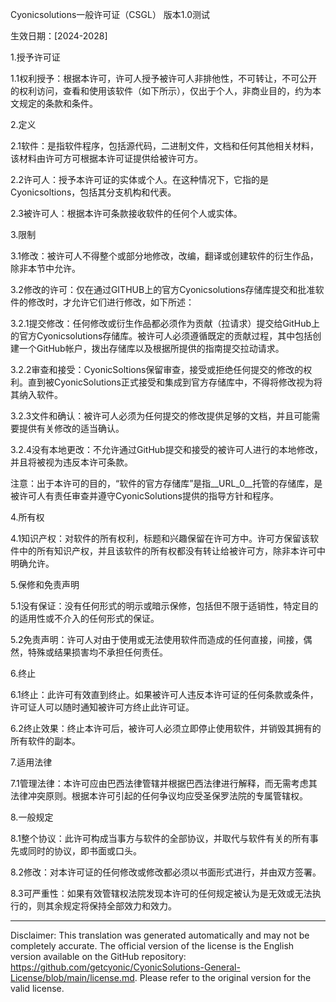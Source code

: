 Cyonicsolutions一般许可证（CSGL）
版本1.0测试

生效日期：[2024-2028]

1.授予许可证

1.1权利授予：根据本许可，许可人授予被许可人非排他性，不可转让，不可公开的权利访问，查看和使用该软件（如下所示），仅出于个人，非商业目的，约为本文规定的条款和条件。

2.定义

2.1软件：是指软件程序，包括源代码，二进制文件，文档和任何其他相关材料，该材料由许可方可根据本许可证提供给被许可方。

2.2许可人：授予本许可证的实体或个人。在这种情况下，它指的是Cyonicsoltions，包括其分支机构和代表。

2.3被许可人：根据本许可条款接收软件的任何个人或实体。

3.限制

3.1修改：被许可人不得整个或部分地修改，改编，翻译或创建软件的衍生作品，除非本节中允许。

3.2修改的许可：仅在通过GITHUB上的官方Cyonicsolutions存储库提交和批准软件的修改时，才允许它们进行修改，如下所述：

3.2.1提交修改：任何修改或衍生作品都必须作为贡献（拉请求）提交给GitHub上的官方Cyonicsolutions存储库。被许可人必须遵循既定的贡献过程，其中包括创建一个GitHub帐户，拨出存储库以及根据所提供的指南提交拉动请求。

3.2.2审查和接受：CyonicSoltions保留审查，接受或拒绝任何提交的修改的权利。直到被CyonicSolutions正式接受和集成到官方存储库中，不得将修改视为将其纳入软件。

3.2.3文件和确认：被许可人必须为任何提交的修改提供足够的文档，并且可能需要提供有关修改的适当确认。

3.2.4没有本地更改：不允许通过GitHub提交和接受的被许可人进行的本地修改，并且将被视为违反本许可条款。

注意：出于本许可的目的，“软件的官方存储库”是指__URL_0__托管的存储库，是被许可人有责任审查并遵守CyonicSolutions提供的指导方针和程序。

4.所有权

4.1知识产权：对软件的所有权利，标题和兴趣保留在许可方中。许可方保留该软件中的所有知识产权，并且该软件的所有权都没有转让给被许可方，除非本许可中明确允许。

5.保修和免责声明

5.1没有保证：没有任何形式的明示或暗示保修，包括但不限于适销性，特定目的的适用性或不介入的任何形式的保证。

5.2免责声明：许可人对由于使用或无法使用软件而造成的任何直接，间接，偶然，特殊或结果损害均不承担任何责任。

6.终止

6.1终止：此许可有效直到终止。如果被许可人违反本许可证的任何条款或条件，许可证人可以随时通知被许可方终止此许可证。

6.2终止效果：终止本许可后，被许可人必须立即停止使用软件，并销毁其拥有的所有软件的副本。

7.适用法律

7.1管理法律：本许可应由巴西法律管辖并根据巴西法律进行解释，而无需考虑其法律冲突原则。根据本许可引起的任何争议均应受圣保罗法院的专属管辖权。

8.一般规定

8.1整个协议：此许可构成当事方与软件的全部协议，并取代与软件有关的所有事先或同时的协议，即书面或口头。

8.2修改：对本许可证的任何修改或修改都必须以书面形式进行，并由双方签署。

8.3可严重性：如果有效管辖权法院发现本许可的任何规定被认为是无效或无法执行的，则其余规定将保持全部效力和效力。

---
Disclaimer: This translation was generated automatically and may not be completely accurate. The official version of the license is the English version available on the GitHub repository: https://github.com/getcyonic/CyonicSolutions-General-License/blob/main/license.md. Please refer to the original version for the valid license.
